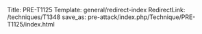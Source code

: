 Title: PRE-T1125
Template: general/redirect-index
RedirectLink: /techniques/T1348
save_as: pre-attack/index.php/Technique/PRE-T1125/index.html